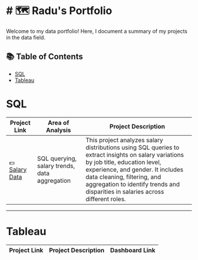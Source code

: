 # # 🗺 Radu's Portfolio

Welcome to my data portfolio! Here, I document a summary of my projects in the data field. 

## 📚 Table of Contents
- [SQL](#sql)
- [Tableau](#tableau)

# SQL
| Project Link | Area of Analysis | Project Description | 
|---|---|---|
| 💵 [Salary Data](https://github.com/RaulBande/Salary-Data.git) | SQL querying, salary trends, data aggregation | This project analyzes salary distributions using SQL queries to extract insights on salary variations by job title, education level, experience, and gender. It includes data cleaning, filtering, and aggregation to identify trends and disparities in salaries across different roles. |

***

# Tableau

| Project Link | Project Description | Dashboard Link |
|---|---|---|


